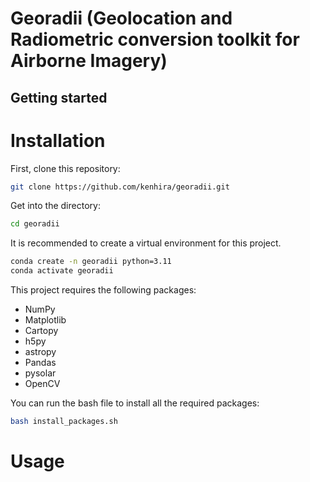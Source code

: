 # Georadii (Geolocation and Radiometric conversion toolkit for Airborne Imagery)

## Getting started

# Installation

First, clone this repository:
```bash
git clone https://github.com/kenhira/georadii.git
```

Get into the directory:
```bash
cd georadii
```

It is recommended to create a virtual environment for this project.
```bash
conda create -n georadii python=3.11
conda activate georadii
```

This project requires the following packages:
 - NumPy
 - Matplotlib
 - Cartopy
 - h5py
 - astropy
 - Pandas
 - pysolar
 - OpenCV

You can run the bash file to install all the required packages:
```bash
bash install_packages.sh
```

# Usage

